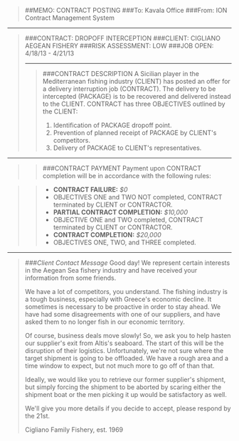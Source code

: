 > ##MEMO: CONTRACT POSTING
> ###To: Kavala Office
> ###From: ION Contract Management System

----------
>###CONTRACT: DROPOFF INTERCEPTION 
>###CLIENT: CIGLIANO AEGEAN FISHERY
>###RISK ASSESSMENT: LOW
>###JOB OPEN: 4/18/13 - 4/21/13
>***
>>###CONTRACT DESCRIPTION
>>A Sicilian player in the Mediterranean fishing industry (CLIENT) has posted an offer for a delivery interruption job (CONTRACT). The delivery to be intercepted (PACKAGE) is to be recovered and delivered instead to the CLIENT. CONTRACT has three OBJECTIVES outlined by the CLIENT:
>>
>>1. Identification of PACKAGE dropoff point.
>>2. Prevention of planned receipt of PACKAGE by CLIENT's competitors.
>>3. Delivery of PACKAGE to CLIENT's representatives.

***

>>###CONTRACT PAYMENT
>>Payment upon CONTRACT completion will be in accordance with the following rules:

>>- **CONTRACT FAILURE:** *$0*
>>  - OBJECTIVES ONE and TWO NOT completed, CONTRACT terminated by CLIENT or CONTRACTOR.
>>- **PARTIAL CONTRACT COMPLETION:** *$10,000*
>>  - OBJECTIVE ONE and TWO completed, CONTRACT terminated by CLIENT or CONTRACTOR.
>>- **CONTRACT COMPLETION:** *$20,000*
>>  - OBJECTIVES ONE, TWO, and THREE completed.

***

>###*Client Contact Message*
>Good day! We represent certain interests in the Aegean Sea fishery industry and have received your information from some friends.
>
>We have a lot of competitors, you understand. The fishing industry is a tough business, especially with Greece's economic decline. It sometimes is necessary to be proactive in order to stay ahead. We have had some disagreements with one of our suppliers, and have asked them to no longer fish in our economic territory.
>
>Of course, business deals move slowly! So, we ask you to help hasten our supplier's exit from Altis's seaboard. The start of this will be the disruption of their logistics. Unfortunately, we're not sure where the target shipment is going to be offloaded. We have a rough area and a time window to expect, but not much more to go off of than that.
>
>Ideally, we would like you to retrieve our former supplier's shipment, but simply forcing the shipment to be aborted by scaring either the shipment boat or the men picking it up would be satisfactory as well.
>
>We'll give you more details if you decide to accept, please respond by the 21st.
>
>Cigliano Family Fishery, est. 1969


